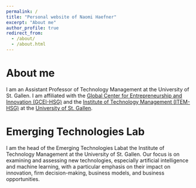 ```yaml
---
permalink: /
title: "Personal website of Naomi Haefner"
excerpt: "About me"
author_profile: true
redirect_from: 
  - /about/
  - /about.html
---
```


About me
======
I am an Assistant Professor of Technology Management at the University of St. Gallen. I am affiliated with the [Global Center for Entrepreneurship and Innovation (GCEI-HSG)](https://gcei.unisg.ch/) and the [Institute of Technology Management (ITEM-HSG)](http://item.unisg.ch) at the [University of St. Gallen](http://www.unisg.ch).

Emerging Technologies Lab
======
I am the head of the Emerging Technologies Labat the Institute of Technology Management at the University of St. Gallen. Our focus is on examining and assessing new technologies, especially artificial intelligence and machine learning, with a particular emphasis on their impact on innovation, firm decision-making, business models, and business opportunities.
